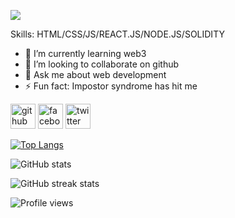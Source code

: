 ![](https://scontent.fjsr8-1.fna.fbcdn.net/v/t39.30808-6/274818474_3029686417345743_3427937779554694556_n.png?_nc_cat=111&ccb=1-5&_nc_sid=e3f864&_nc_ohc=WNbJYZMnrqIAX_YADj3&_nc_oc=AQksAIu0CrAOlzdGfsLERbbFer7388mM9OxDbj03WQCHnMg_GOmqwcaajiNf9sdhhJQ&_nc_ht=scontent.fjsr8-1.fna&oh=00_AT9rQk7AHcJ_HZy8ApRh658gR4u1bWuu2E2NQjRe-ggmZg&oe=621F8DF3)


Skills: HTML/CSS/JS/REACT.JS/NODE.JS/SOLIDITY

- 🌱 I’m currently learning web3 
- 👯 I’m looking to collaborate on github 
- 💬 Ask me about web development 
- ⚡ Fun fact: Impostor syndrome has hit me 


[<img src='https://cdn.jsdelivr.net/npm/simple-icons@3.0.1/icons/github.svg' alt='github' height='40'>](https://github.com/sheikhhasan124)  [<img src='https://cdn.jsdelivr.net/npm/simple-icons@3.0.1/icons/facebook.svg' alt='facebook' height='40'>](https://www.facebook.com/https://www.facebook.com/profile.php?id=100009132447094)  [<img src='https://cdn.jsdelivr.net/npm/simple-icons@3.0.1/icons/twitter.svg' alt='twitter' height='40'>](https://twitter.com/https://twitter.com/SheikhH14026724)  

[![Top Langs](https://github-readme-stats.vercel.app/api/top-langs/?username=sheikhhasan124)](https://github.com/anuraghazra/github-readme-stats)

![GitHub stats](https://github-readme-stats.vercel.app/api?username=sheikhhasan124&show_icons=true&count_private=true)  

![GitHub streak stats](https://github-readme-streak-stats.herokuapp.com/?user=sheikhhasan124)  

![Profile views](https://gpvc.arturio.dev/sheikhhasan124)  

